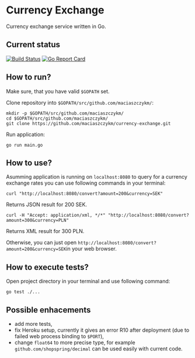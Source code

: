 # Currency Exchange

Currency exchange service written in Go.

## Current status

[![Build Status](https://travis-ci.org/maciaszczykm/currency-exchange.svg?branch=master)](https://travis-ci.org/maciaszczykm/currency-exchange)
[![Go Report Card](https://goreportcard.com/badge/github.com/maciaszczykm/currency-exchange)](https://goreportcard.com/report/github.com/maciaszczykm/currency-exchange)

## How to run?

Make sure, that you have valid `$GOPATH` set.

Clone repository into `$GOPATH/src/github.com/maciaszczykm/`:

``` shell
mkdir -p $GOPATH/src/github.com/maciaszczykm/
cd $GOPATH/src/github.com/maciaszczykm/
git clone https://github.com/maciaszczykm/currency-exchange.git
```

Run application:

``` shell
go run main.go
```

## How to use?

Asumming application is running on `localhost:8080` to query for a currency exchange rates you can use following
commands in your terminal:

``` shell
curl "http://localhost:8080/convert?amount=200&currency=SEK"

```

Returns JSON result for 200 SEK.


``` shell
curl -H "Accept: application/xml, */*" "http://localhost:8080/convert?amount=300&currency=PLN"

```

Returns XML result for 300 PLN.

Otherwise, you can just open `http://localhost:8080/convert?amount=200&currency=SEK`in your web browser.


## How to execute tests?

Open project directory in your terminal and use following command:

``` shell
go test ./...
```

## Possible enhacements

- add more tests,
- fix Heroku setup, currently it gives an error R10 after deployment (due to failed web process binding to `$PORT`),
- change `float64` to more precise type, for example `github.com/shopspring/decimal` can be used easily with current 
code.
